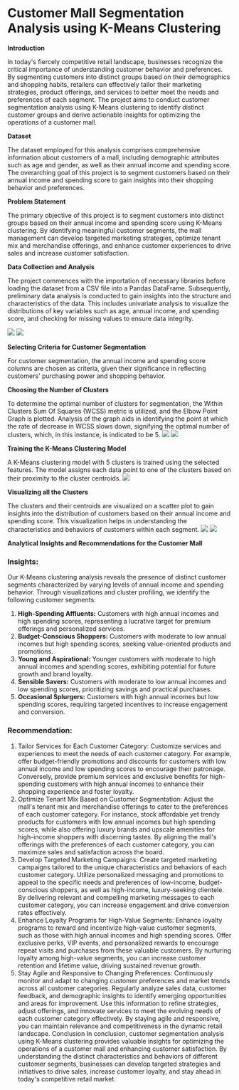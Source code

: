 # **Customer Mall Segmentation Analysis using K-Means Clustering**

**Introduction**
![]()

In today's fiercely competitive retail landscape, businesses recognize the critical importance of understanding customer behavior and preferences. By segmenting customers into distinct groups based on their demographics and shopping habits, retailers can effectively tailor their marketing strategies, product offerings, and services to better meet the needs and preferences of each segment. The project aims to conduct customer segmentation analysis using K-Means clustering to identify distinct customer groups and derive actionable insights for optimizing the operations of a customer mall.

**Dataset**

The dataset employed for this analysis comprises comprehensive information about customers of a mall, including demographic attributes such as age and gender, as well as their annual income and spending score. The overarching goal of this project is to segment customers based on their annual income and spending score to gain insights into their shopping behavior and preferences.

**Problem Statement**

The primary objective of this project is to segment customers into distinct groups based on their annual income and spending score using K-Means clustering. By identifying meaningful customer segments, the mall management can develop targeted marketing strategies, optimize tenant mix and merchandise offerings, and enhance customer experiences to drive sales and increase customer satisfaction.

**Data Collection and Analysis**

The project commences with the importation of necessary libraries before loading the dataset from a CSV file into a Pandas DataFrame. Subsequently, preliminary data analysis is conducted to gain insights into the structure and characteristics of the data. This includes univariate analysis to visualize the distributions of key variables such as age, annual income, and spending score, and checking for missing values to ensure data integrity.

![](data_collection_and_analysis.JPG)
![](shape_infoa_missing_values.JPG)

**Selecting Criteria for Customer Segmentation**

For customer segmentation, the annual income and spending score columns are chosen as criteria, given their significance in reflecting customers' purchasing power and shopping behavior.


**Choosing the Number of Clusters**

To determine the optimal number of clusters for segmentation, the Within Clusters Sum Of Squares (WCSS) metric is utilized, and the Elbow Point Graph is plotted. Analysis of the graph aids in identifying the point at which the rate of decrease in WCSS slows down, signifying the optimal number of clusters, which, in this instance, is indicated to be 5.
![](choosing_wcss.JPG)
![](plotting_elbow_graph.JPG)

**Training the K-Means Clustering Model**

A K-Means clustering model with 5 clusters is trained using the selected features. The model assigns each data point to one of the clusters based on their proximity to the cluster centroids.
![](training_kmeans_model.JPG)

**Visualizing all the Clusters**

The clusters and their centroids are visualized on a scatter plot to gain insights into the distribution of customers based on their annual income and spending score. This visualization helps in understanding the characteristics and behaviors of customers within each segment.
![](cluster_visual_code.JPG)
![](customer_group.JPG)

**Analytical Insights and Recommendations for the Customer Mall**

### Insights:
Our K-Means clustering analysis reveals the presence of distinct customer segments characterized by varying levels of annual income and spending behavior. Through visualizations and cluster profiling, we identify the following customer segments:
1. **High-Spending Affluents:** Customers with high annual incomes and high spending scores, representing a lucrative target for premium offerings and personalized services.
2. **Budget-Conscious Shoppers:** Customers with moderate to low annual incomes but high spending scores, seeking value-oriented products and promotions.
3. **Young and Aspirational:** Younger customers with moderate to high annual incomes and spending scores, exhibiting potential for future growth and brand loyalty.
4. **Sensible Savers:** Customers with moderate to low annual incomes and low spending scores, prioritizing savings and practical purchases.
5. **Occasional Splurgers:** Customers with high annual incomes but low spending scores, requiring targeted incentives to increase engagement and conversion.
### Recommendation:
1. Tailor Services for Each Customer Category:
Customize services and experiences to meet the needs of each customer category. For example, offer budget-friendly promotions and discounts for customers with low annual income and low spending scores to encourage their patronage. Conversely, provide premium services and exclusive benefits for high-spending customers with high annual incomes to enhance their shopping experience and foster loyalty.
2. Optimize Tenant Mix Based on Customer Segmentation:
Adjust the mall's tenant mix and merchandise offerings to cater to the preferences of each customer category. For instance, stock affordable yet trendy products for customers with low annual incomes but high spending scores, while also offering luxury brands and upscale amenities for high-income shoppers with discerning tastes. By aligning the mall's offerings with the preferences of each customer category, you can maximize sales and satisfaction across the board.
3. Develop Targeted Marketing Campaigns:
Create targeted marketing campaigns tailored to the unique characteristics and behaviors of each customer category. Utilize personalized messaging and promotions to appeal to the specific needs and preferences of low-income, budget-conscious shoppers, as well as high-income, luxury-seeking clientele. By delivering relevant and compelling marketing messages to each customer category, you can increase engagement and drive conversion rates effectively.
4. Enhance Loyalty Programs for High-Value Segments:
Enhance loyalty programs to reward and incentivize high-value customer segments, such as those with high annual incomes and high spending scores. Offer exclusive perks, VIP events, and personalized rewards to encourage repeat visits and purchases from these valuable customers. By nurturing loyalty among high-value segments, you can increase customer retention and lifetime value, driving sustained revenue growth.
5. Stay Agile and Responsive to Changing Preferences:
Continuously monitor and adapt to changing customer preferences and market trends across all customer categories. Regularly analyze sales data, customer feedback, and demographic insights to identify emerging opportunities and areas for improvement. Use this information to refine strategies, adjust offerings, and innovate services to meet the evolving needs of each customer category effectively. By staying agile and responsive, you can maintain relevance and competitiveness in the dynamic retail landscape.
Conclusion
In conclusion, customer segmentation analysis using K-Means clustering provides valuable insights for optimizing the operations of a customer mall and enhancing customer satisfaction. By understanding the distinct characteristics and behaviors of different customer segments, businesses can develop targeted strategies and initiatives to drive sales, increase customer loyalty, and stay ahead in today's competitive retail market.
